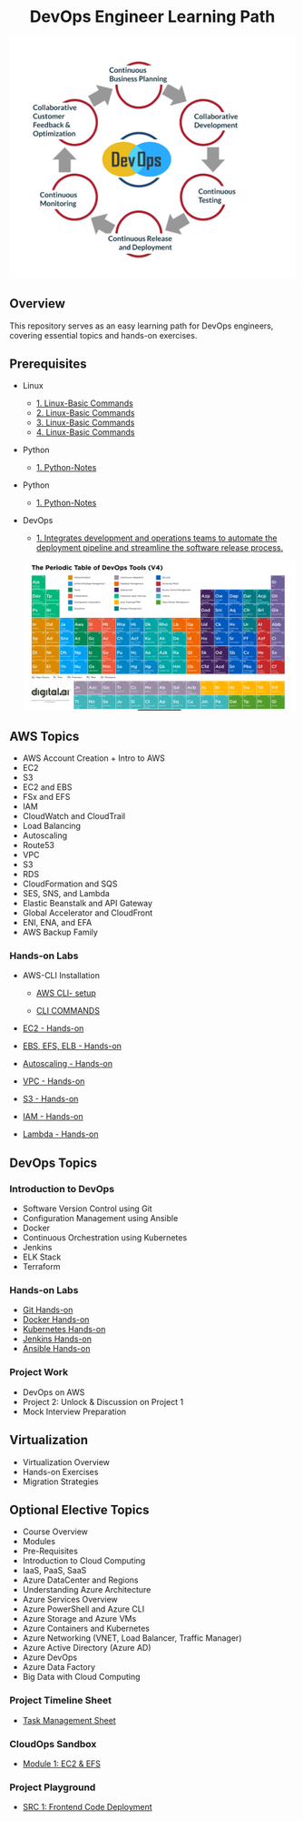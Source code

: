 <h1 align="center">DevOps Engineer Learning Path</h1>

<p align="center">
  <img src="devops-cycle.png" alt="DevOps Cycle">
</p>

## Overview

This repository serves as an easy learning path for DevOps engineers, covering essential topics and hands-on exercises.

## Prerequisites

- Linux
  - [1. Linux-Basic Commands](Documents/linux/Linux_1701917941.pdf)
  - [2. Linux-Basic Commands](Documents/linux/Unix_SG_1.pdf)
  - [3. Linux-Basic Commands](Documents/linux/Unix_SG_2.pdf)
  - [4. Linux-Basic Commands](Documents/linux/Unix_SG_3.pdf)

- Python
  - [1. Python-Notes](Documents/python/Python__Notes.pdf)

- Python
  - [1. Python-Notes](Documents/python/Python__Notes.pdf)

- DevOps
  - [1. Integrates development and operations teams to automate the deployment
pipeline and streamline the software release process.](/Documents/Aws&Devops-INTRO/DevOps_notes.pdf)

  <p align="center">
    <img src="Documents/Aws&Devops-INTRO/Periodic Table of Devops_Tools.png" alt="Periodic Table of Devops_Tools">
  </p>

## AWS Topics

- AWS Account Creation + Intro to AWS
- EC2
- S3
- EC2 and EBS
- FSx and EFS
- IAM
- CloudWatch and CloudTrail
- Load Balancing
- Autoscaling
- Route53
- VPC
- S3
- RDS
- CloudFormation and SQS
- SES, SNS, and Lambda
- Elastic Beanstalk and API Gateway
- Global Accelerator and CloudFront
- ENI, ENA, and EFA
- AWS Backup Family

### Hands-on Labs

- AWS-CLI Installation
  - [AWS CLI- setup](https://docs.aws.amazon.com/cli/latest/userguide/getting-started-quickstart.html)

  - [CLI COMMANDS](/Documents/CloudOps/Hands-on/index.html)

- [EC2 - Hands-on](assignments/EC2_Hands-on.md)
- [EBS, EFS, ELB - Hands-on](assignments/EBS_EFS_ELB_Hands-on.md)
- [Autoscaling - Hands-on](assignments/Autoscaling_Hands-on.md)
- [VPC - Hands-on](assignments/VPC_Hands-on.md)
- [S3 - Hands-on](assignments/S3_Hands-on.md)
- [IAM - Hands-on](assignments/IAM_Hands-on.md)
- [Lambda - Hands-on](assignments/Lambda_Hands-on.md)

## DevOps Topics

### Introduction to DevOps

- Software Version Control using Git
- Configuration Management using Ansible
- Docker
- Continuous Orchestration using Kubernetes
- Jenkins
- ELK Stack
- Terraform

### Hands-on Labs

- [Git Hands-on](assignments/Git_Hands-on.md)
- [Docker Hands-on](assignments/Docker_Hands-on.md)
- [Kubernetes Hands-on](assignments/Kubernetes_Hands-on.md)
- [Jenkins Hands-on](assignments/Jenkins_Hands-on.md)
- [Ansible Hands-on](assignments/Ansible_Hands-on.md)

### Project Work

- DevOps on AWS
- Project 2: Unlock & Discussion on Project 1
- Mock Interview Preparation

## Virtualization

- Virtualization Overview
- Hands-on Exercises
- Migration Strategies

## Optional Elective Topics

- Course Overview
- Modules
- Pre-Requisites
- Introduction to Cloud Computing
- IaaS, PaaS, SaaS
- Azure DataCenter and Regions
- Understanding Azure Architecture
- Azure Services Overview
- Azure PowerShell and Azure CLI
- Azure Storage and Azure VMs
- Azure Containers and Kubernetes
- Azure Networking (VNET, Load Balancer, Traffic Manager)
- Azure Active Directory (Azure AD)
- Azure DevOps
- Azure Data Factory
- Big Data with Cloud Computing

### Project Timeline Sheet

- [Task Management Sheet](Documents/Project-Management.md)

### CloudOps Sandbox

- [Module 1: EC2 & EFS](Documents/CloudOps/Aws/EC2&EFS.pdf)

### Project Playground

- [SRC 1: Frontend Code Deployment](Documents/CloudOps/Aws/src/project-1.pdf)
